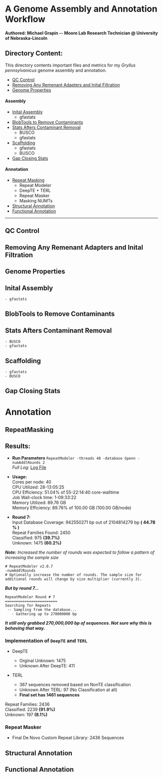 # A Genome Assembly and Annotation Workflow 
#### Authored: Michael Grapin -- Moore Lab Research Technician @ University of Nebraska-Lincoln 


## Directory Content: 
This directory contents important files and metrics for my *Gryllus pennsylvanicus* genome assembly and annotation. 

* [QC Control](#qc-control) 
* [Removing Any Remenant Adapters and Inital Filtration](#removing-any-remenant-adapters-and-inital-filtration)
* [Genome Properties](#genome-properties) 
#### Assembly
* [Inital Assembly](#inital-assembly) 
    - gfastats
* [BlobTools to Remove Contaminants](#blobtools-to-remove-contaminants) 
* [Stats Afters Contaminant Removal](#stats-afters-contaminant-removal) 
    - BUSCO 
    - gfastats 
* [Scaffolding](#scaffolding)
    - gfastats 
    - BUSCO
* [Gap Closing Stats](#gap-closing-stats) 
#### Annotation
* [Repeat Masking](#repeatmasking)
    - Repeat Modeler 
    - DeepTE + TERL 
    - Repeat Masker
    - Masking NUMTs 
* [Structural Annotation](#structural-annotation)
* [Functional Annotation](#functional-annotation)
---

## QC Control 


## Removing Any Remenant Adapters and Inital Filtration 


## Genome Properties 

## Inital Assembly 
    - gfastats

## BlobTools to Remove Contaminants 

## Stats Afters Contaminant Removal 
    - BUSCO 
    - gfastats 

## Scaffolding 
    - gfastats 
    - BUSCO

## Gap Closing Stats

# Annotation

## RepeatMasking 
## Results: 
* **Run Parameters**
```RepeatModeler -threads 40 -database Gpenn -numAddlRounds 2```  
*Full Log:* [Log File](./Gpenn-rmod.log)
* **Usage:**  
Cores per node: 40  
CPU Utilized: 28-13:05:25  
CPU Efficiency: 51.04% of 55-22:14:40 core-walltime  
Job Wall-clock time: 1-09:33:22  
Memory Utilized: 89.76 GB  
Memory Efficiency: 89.76% of 100.00 GB (100.00 GB/node)  

* **Round 7:**  
Input Database Coverage: 942550271 bp out of 2104814279 bp **( 44.78 % )**  
Repeat Families Found: 2450  
Classified: 975 **(39.7%)**  
Unknown: 1475 **(60.2%)**  

***Note:*** *Increased the number of rounds was expected to follow a pattern of increasing the sample size*
```
# RepeatModeler v2.0.7
-numAddlRounds 
# Optionally increase the number of rounds. The sample size for additional rounds will change by size multiplier (currently 3).
```
***But by round 7...***
```
RepeatModeler Round # 7
========================
Searching for Repeats
 -- Sampling from the database...
   - Gathering up to 270000000 bp
 ```
 ***It still only grabbed **270,000,000 bp** of sequences. Not sure why this is behaving that way.***

 ### Implementation of ``DeepTE`` and ```TERL```  
 
* DeepTE 
    - Orginal Unknown: 1475
    - Unknown After DeepTE: 411

* TERL 
    - 367 sequences removed based on NonTE classification
    - Unknown After TERL: 97 (No Classification at all)
    - **Final set has 1461 sequences**      

Repeat Families: 2436    
Classified: 2239   **(91.9%)**  
Unknown: 197  **(8.1%)**  


### Repeat Masker
* Final De Novo Custom Repeat Library: 2436 Sequences

## Structural Annotation 

## Functional Annotation 
